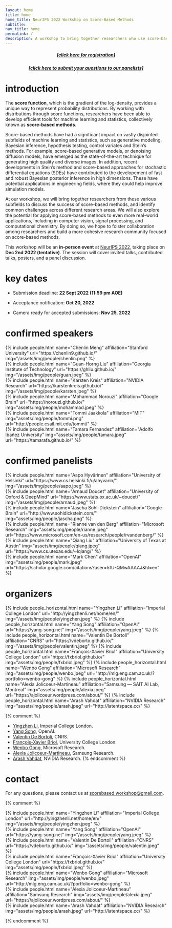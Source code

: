 ```yaml
---
layout: home
title: home
home_title: NeurIPS 2022 Workshop on Score-Based Methods
subtitle: 
nav_title: home
permalink: /
description: A workshop to bring together researchers who use score-based methods in machine learning and statistics. 
---
```


<h5 style="text-align:center;"><a href="https://neurips.cc/Register2">[click here for registration]</a></h5>
<h5 style="text-align:center;"><a href="https://forms.gle/Zk9owxUBPf54DRnYA">[click here to submit your questions to our panelists]</a></h5>

# introduction

The **score function**, which is the gradient of the log-density, provides a unique way to represent probability distributions. By working with distributions through score functions, researchers have been able to develop efficient tools for machine learning and statistics, collectively known as **score-based methods**. 

Score-based methods have had a significant impact on vastly disjointed subfields of machine learning and statistics, such as generative modeling, Bayesian inference, hypothesis testing, control variates and Stein’s methods. For example, score-based generative models, or denoising diffusion models, have emerged as the state-of-the-art technique for generating high quality and diverse images. In addition, recent developments in Stein’s method and score-based approaches for stochastic differential equations (SDEs) have contributed to the developement of fast and robust Bayesian posterior inference in high dimensions. These have potential applications in engineering fields, where they could help improve simulation models.

At our workshop, we will bring together researchers from these various subfields to discuss the success of score-based methods, and identify common challenges across different research areas. We will also explore the potential for applying score-based methods to even more real-world applications, including in computer vision, signal processing, and computational chemistry. By doing so, we hope to folster collaboration among researchers and build a more cohesive research community focused on score-based methods.

This workshop will be an **in-person event** at [NeurIPS 2022](https://neurips.cc/), taking place on **Dec 2nd 2022 (tentative)**. The session will cover invited talks, contributed talks, posters, and a panel discussion.

# key dates

* Submission deadline: **22 Sept 2022 (11:59 pm AOE)**

* Acceptance notification: **Oct 20, 2022**

* Camera ready for accepted submissions: **Nov 25, 2022**

# confirmed speakers
  <div class="row projects pt-1 pb-1">
      <div class="col-sm-4">
          {% include people.html name="Chenlin Meng" affiliation="Stanford University" url="https://chenlin9.github.io/" img="/assets/img/people/chenlin.png" %}
      </div>    
      <div class="col-sm-4">
        {% include people.html name="Guan-Horng Liu" affiliation="Georgia Institute of Technology" url="https://ghliu.github.io/" img="/assets/img/people/guan.jpeg" %}      
      </div>    
      <div class="col-sm-4">
        {% include people.html name="Karsten Kreis" affiliation="NVIDIA Research" url="https://karstenkreis.github.io/" img="/assets/img/people/karsten.jpeg" %}
      </div>
      <div class="w-100"></div>
      <div class="col-sm-4">
          {% include people.html name="Mohammad Norouzi" affiliation="Google Brain" url="https://norouzi.github.io/" img="assets/img/people/mohammad.jpeg" %}
      </div>    
      <div class="col-sm-4">
        {% include people.html name="Tommi Jaakkola" affiliation="MIT" img="assets/img/people/tommi.png" url="http://people.csail.mit.edu/tommi/" %}
      </div>    
      <div class="col-sm-4">
        {% include people.html name="Tamara Fernandez" affiliation="Adolfo Ibañez University" img="assets/img/people/tamara.jpeg" url="https://tamarafa.github.io/" %}
      </div>
  </div>


# confirmed panelists
  <div class="row projects pt-1 pb-1">
      <div class="col-sm-4">
          {% include people.html name="Aapo Hyvärinen" affiliation="University of Helsinki" url="https://www.cs.helsinki.fi/u/ahyvarin/" img="/assets/img/people/aapo.jpeg" %}
      </div>    
      <div class="col-sm-4">
        {% include people.html name="Arnaud Doucet" affiliation="University of Oxford & DeepMind" url="https://www.stats.ox.ac.uk/~doucet/" img="/assets/img/people/arnaud.jpeg" %}      
      </div>          
      <div class="col-sm-4">
          {% include people.html name="Jascha Sohl-Dickstein" affiliation="Google Brain" url="http://www.sohldickstein.com/" img="assets/img/people/jascha.png" %}
      </div>
      <div class="w-100"></div>    
      <div class="col-sm-4">
        {% include people.html name="Rianne van den Berg" affiliation="Microsoft Research" img="assets/img/people/rianne.jpeg" url="https://www.microsoft.com/en-us/research/people/rvandenberg/" %}
      </div>    
      <div class="col-sm-4">
        {% include people.html name="Qiang Liu" affiliation="University of Texas at Austin" img="assets/img/people/qiang.jpeg" url="https://www.cs.utexas.edu/~lqiang/" %}
      </div>
      <div class="col-sm-4">
        {% include people.html name="Mark Chen" affiliation="OpenAI" img="assets/img/people/mark.jpeg" url="https://scholar.google.com/citations?user=5fU-QMwAAAAJ&hl=en" %}
      </div>
  </div>

# organizers

<div class="row row-cols-2 projects pt-3 pb-3">    
  {% include people_horizontal.html name="Yingzhen Li" affiliation="Imperial College London" url="http://yingzhenli.net/home/en/" img="/assets/img/people/yingzhen.jpeg" %}    
  {% include people_horizontal.html name="Yang Song" affiliation="OpenAI" url="https://yang-song.net" img="/assets/img/people/yang.jpeg" %}                         
  {% include people_horizontal.html name="Valentin De Bortoli" affiliation="CNRS" url="https://vdeborto.github.io/" img="/assets/img/people/valentin.jpeg" %}              
  {% include people_horizontal.html name="François-Xavier Briol" affiliation="University College London" url="https://fxbriol.github.io/" img="assets/img/people/fxbriol.jpeg" %}    
  {% include people_horizontal.html name="Wenbo Gong" affiliation="Microsoft Research" img="assets/img/people/wenbo.jpeg" url="http://mlg.eng.cam.ac.uk/?portfolio=wenbo-gong" %}            
  {% include people_horizontal.html name="Alexia Jolicoeur-Martineau" affiliation="Samsung — SAIT AI Lab, Montreal" img="assets/img/people/alexia.jpeg" url="https://ajolicoeur.wordpress.com/about/" %}      
  {% include people_horizontal.html name="Arash Vahdat" affiliation="NVIDIA Research" img="assets/img/people/arash.jpeg" url="http://latentspace.cc/" %}  
</div>

{% comment %}
* [Yingzhen Li](http://yingzhenli.net/home/en/), Imperial College London.
* [Yang Song](https://yang-song.net), OpenAI.
* [Valentin De Bortoli](https://vdeborto.github.io/), CNRS.
* [François-Xavier Briol](https://fxbriol.github.io/), University College London.
* [Wenbo Gong](http://mlg.eng.cam.ac.uk/?portfolio=wenbo-gong), Microsoft Research.
* [Alexia Jolicoeur-Martineau](https://ajolicoeur.wordpress.com/about/), Samsung Research.
* [Arash Vahdat](http://latentspace.cc/), NVIDIA Research.
{% endcomment %}

# contact
For any questions, please contact us at [scorebased.workshop@gmail.com](mailto:scorebased.workshop@gmail.com).

{% comment %}
<div class="row justify-content-center">
    <div class="col-sm-2 pt-5 pb-5">
        {% include people.html name="Yingzhen Li" affiliation="Imperial College London" url="http://yingzhenli.net/home/en/" img="/assets/img/people/yingzhen.jpeg" %}
    </div>    
    <div class="col-sm-2 pt-5 pb-5">
      {% include people.html name="Yang Song" affiliation="OpenAI" url="https://yang-song.net" img="/assets/img/people/yang.jpeg" %}      
    </div>               
    <div class="col-sm-2 pt-5 pb-5">
          {% include people.html name="Valentin De Bortoli" affiliation="CNRS" url="https://vdeborto.github.io/" img="/assets/img/people/valentin.jpeg" %}      
    </div>    
    <div class="w-100"></div>
    <div class="col-sm-2 pt-5 pb-5">
        {% include people.html name="François-Xavier Briol" affiliation="University College London" url="https://fxbriol.github.io/" img="assets/img/people/fxbriol.jpeg" %}
    </div>
    <div class="col-sm-2 pt-5 pb-5">
      {% include people.html name="Wenbo Gong" affiliation="Microsoft Research" img="assets/img/people/wenbo.jpeg" url="http://mlg.eng.cam.ac.uk/?portfolio=wenbo-gong" %}
    </div>    
    <div class="col-sm-2 pt-5 pb-5">
    {% include people.html name="Alexia Jolicoeur-Martineau" affiliation="Samsung Research" img="assets/img/people/alexia.jpeg" url="https://ajolicoeur.wordpress.com/about/" %}
  </div>      
    <div class="col-sm-2 pt-5 pb-5">
        {% include people.html name="Arash Vahdat" affiliation="NVIDIA Research" img="assets/img/people/arash.jpeg" url="http://latentspace.cc/" %}
  </div>
</div>

{% endcomment %}
